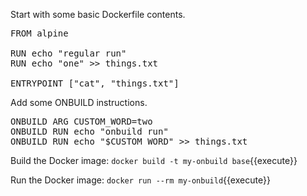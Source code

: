 Start with some basic Dockerfile contents.
<pre class="file" data-filename="Dockerfile" data-target="replace">
FROM alpine

RUN echo "regular run"
RUN echo "one" >> things.txt

ENTRYPOINT ["cat", "things.txt"]
</pre>

Add some ONBUILD instructions.
<pre class="file" data-filename="Dockerfile" data-target="append">
ONBUILD ARG CUSTOM_WORD=two
ONBUILD RUN echo "onbuild run" 
ONBUILD RUN echo "$CUSTOM_WORD" >> things.txt
</pre>

Build the Docker image:
```docker build -t my-onbuild base```{{execute}}

Run the Docker image:
```docker run --rm my-onbuild```{{execute}}
